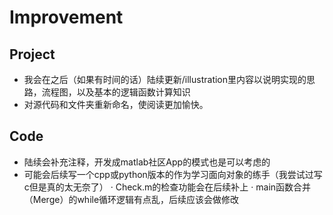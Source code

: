 # Improvement
## Project
- 我会在之后（如果有时间的话）陆续更新/illustration里内容以说明实现的思路，流程图，以及基本的逻辑函数计算知识
- 对源代码和文件夹重新命名，使阅读更加愉快。
## Code
- 陆续会补充注释，开发成matlab社区App的模式也是可以考虑的
- 可能会后续写一个cpp或python版本的作为学习面向对象的练手（我尝试过写c但是真的太无奈了）
· Check.m的检查功能会在后续补上
· main函数合并（Merge）的while循环逻辑有点乱，后续应该会做修改
